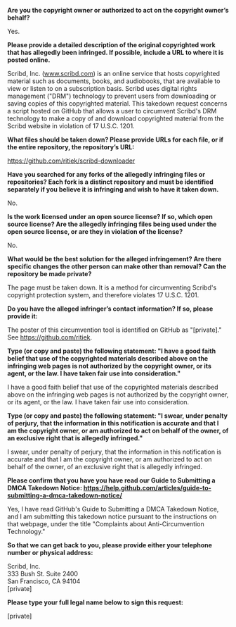 **Are you the copyright owner or authorized to act on the copyright owner’s behalf?**

Yes.

**Please provide a detailed description of the original copyrighted work that has allegedly been infringed. If possible, include a URL to where it is posted online.**

Scribd, Inc. (www.scribd.com) is an online service that hosts copyrighted material such as documents, books, and audiobooks, that are available to view or listen to on a subscription basis. Scribd uses digital rights management ("DRM") technology to prevent users from downloading or saving copies of this copyrighted material. This takedown request concerns a script hosted on GitHub that allows a user to circumvent Scribd's DRM technology to make a copy of and download copyrighted material from the Scribd website in violation of 17 U.S.C. 1201.

**What files should be taken down? Please provide URLs for each file, or if the entire repository, the repository’s URL:**

https://github.com/ritiek/scribd-downloader

**Have you searched for any forks of the allegedly infringing files or repositories? Each fork is a distinct repository and must be identified separately if you believe it is infringing and wish to have it taken down.**

No.

**Is the work licensed under an open source license? If so, which open source license? Are the allegedly infringing files being used under the open source license, or are they in violation of the license?**

No.

**What would be the best solution for the alleged infringement? Are there specific changes the other person can make other than removal? Can the repository be made private?**

The page must be taken down. It is a method for circumventing Scribd's copyright protection system, and therefore violates 17 U.S.C. 1201.

**Do you have the alleged infringer’s contact information? If so, please provide it:**

The poster of this circumvention tool is identified on GitHub as "[private]." See https://github.com/ritiek.

**Type (or copy and paste) the following statement: "I have a good faith belief that use of the copyrighted materials described above on the infringing web pages is not authorized by the copyright owner, or its agent, or the law. I have taken fair use into consideration."**

I have a good faith belief that use of the copyrighted materials described above on the infringing web pages is not authorized by the copyright owner, or its agent, or the law. I have taken fair use into consideration.

**Type (or copy and paste) the following statement: "I swear, under penalty of perjury, that the information in this notification is accurate and that I am the copyright owner, or am authorized to act on behalf of the owner, of an exclusive right that is allegedly infringed."**

I swear, under penalty of perjury, that the information in this notification is accurate and that I am the copyright owner, or am authorized to act on behalf of the owner, of an exclusive right that is allegedly infringed.

**Please confirm that you have you have read our Guide to Submitting a DMCA Takedown Notice: https://help.github.com/articles/guide-to-submitting-a-dmca-takedown-notice/**

Yes, I have read GitHub's Guide to Submitting a DMCA Takedown Notice, and I am submitting this takedown notice pursuant to the instructions on that webpage, under the title "Complaints about Anti-Circumvention Technology."

**So that we can get back to you, please provide either your telephone number or physical address:**

Scribd, Inc.   
333 Bush St. Suite 2400   
San Francisco, CA 94104   
[private]

**Please type your full legal name below to sign this request:**

[private]
